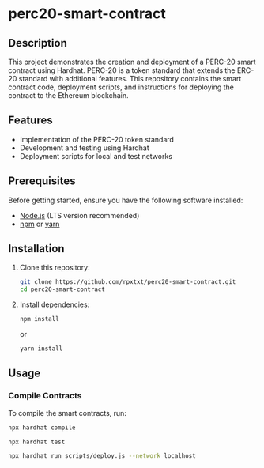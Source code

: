 # perc20-smart-contract

## Description

This project demonstrates the creation and deployment of a PERC-20 smart contract using Hardhat. PERC-20 is a token standard that extends the ERC-20 standard with additional features. This repository contains the smart contract code, deployment scripts, and instructions for deploying the contract to the Ethereum blockchain.

## Features

- Implementation of the PERC-20 token standard
- Development and testing using Hardhat
- Deployment scripts for local and test networks

## Prerequisites

Before getting started, ensure you have the following software installed:

- [Node.js](https://nodejs.org/) (LTS version recommended)
- [npm](https://www.npmjs.com/) or [yarn](https://yarnpkg.com/)

## Installation

1. Clone this repository:

    ```sh
    git clone https://github.com/rpxtxt/perc20-smart-contract.git
    cd perc20-smart-contract
    ```

2. Install dependencies:

    ```sh
    npm install
    ```

    or

    ```sh
    yarn install
    ```

## Usage

### Compile Contracts

To compile the smart contracts, run:

```sh
npx hardhat compile

npx hardhat test

npx hardhat run scripts/deploy.js --network localhost
```
